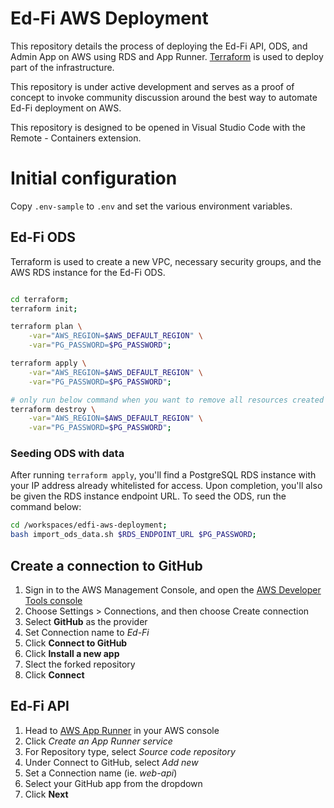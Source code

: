 # Ed-Fi AWS Deployment

This repository details the process of deploying the Ed-Fi API, ODS, and Admin App on AWS using RDS and App Runner. [Terraform](https://www.terraform.io/) is used to deploy part of the infrastructure.

This repository is under active development and serves as a proof of concept to invoke community discussion around the best way to automate Ed-Fi deployment on AWS.

This repository is designed to be opened in Visual Studio Code with the Remote - Containers extension.

# Initial configuration
Copy `.env-sample` to `.env` and set the various environment variables.


## Ed-Fi ODS

Terraform is used to create a new VPC, necessary security groups, and the AWS RDS instance for the Ed-Fi ODS.

```bash

cd terraform;
terraform init;

terraform plan \
    -var="AWS_REGION=$AWS_DEFAULT_REGION" \
    -var="PG_PASSWORD=$PG_PASSWORD";

terraform apply \
    -var="AWS_REGION=$AWS_DEFAULT_REGION" \
    -var="PG_PASSWORD=$PG_PASSWORD";

# only run below command when you want to remove all resources created
terraform destroy \
    -var="AWS_REGION=$AWS_DEFAULT_REGION" \
    -var="PG_PASSWORD=$PG_PASSWORD";

```


### Seeding ODS with data

After running `terraform apply`, you'll find a PostgreSQL RDS instance with your IP address already whitelisted for access. Upon completion, you'll also be given the RDS instance endpoint URL. To seed the ODS, run the command below:

```bash
cd /workspaces/edfi-aws-deployment;
bash import_ods_data.sh $RDS_ENDPOINT_URL $PG_PASSWORD;

```

## Create a connection to GitHub

1. Sign in to the AWS Management Console, and open the [AWS Developer Tools console](https://console.aws.amazon.com/codesuite/settings/connections)
2. Choose Settings > Connections, and then choose Create connection
3. Select **GitHub** as the provider
4. Set Connection name to *Ed-Fi*
5. Click **Connect to GitHub**
6. Click **Install a new app**
7. Slect the forked repository
8. Click **Connect**

## Ed-Fi API

1. Head to [AWS App Runner](console.aws.amazon.com/apprunner/home) in your AWS console
2. Click *Create an App Runner service*
3. For Repository type, select *Source code repository*
4. Under Connect to GitHub, select *Add new*
5. Set a Connection name (ie. *web-api*)
6. Select your GitHub app from the dropdown
7. Click **Next**


